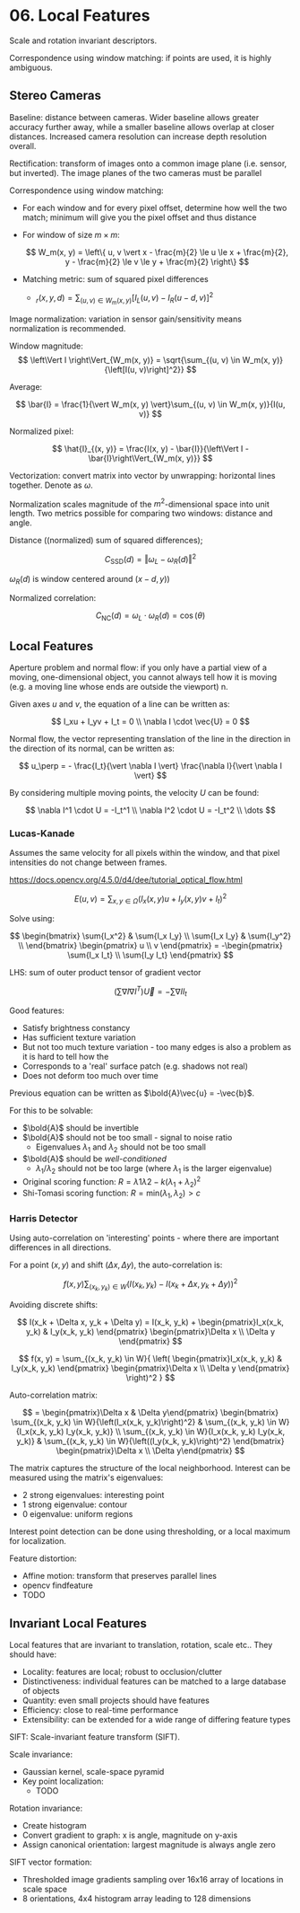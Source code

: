 # 06. Local Features

Scale and rotation invariant descriptors.

Correspondence using window matching: if points are used, it is highly ambiguous.

## Stereo Cameras

Baseline: distance between cameras. Wider baseline allows greater accuracy further away, while a smaller baseline allows overlap at closer distances. Increased camera resolution can increase depth resolution overall.

Rectification: transform of images onto a common image plane (i.e. sensor, but inverted). The image planes of the two cameras must be parallel

Correspondence using window matching:

- For each window and for every pixel offset, determine how well the two match; minimum will give you the pixel offset and thus distance
- For window of size $m \times m$:

  $$
  W_m(x, y) = \left\{ u, v \vert
    x - \frac{m}{2} \le u \le x + \frac{m}{2},
    y - \frac{m}{2} \le v \le y + \frac{m}{2}
  \right\}
  $$
- Matching metric: sum of squared pixel differences
  - $_r(x, y, d) = \sum_{(u, v) \in W_m(x, y)}{\left[I_L(u, v) - I_R(u - d, v)\right]^2}$

Image normalization: variation in sensor gain/sensitivity means normalization is recommended.

Window magnitude:
$$
\left\Vert I \right\Vert_{W_m(x, y)} = \sqrt{\sum_{(u, v) \in W_m(x, y)}{\left[I(u, v)\right]^2}}
$$

Average:

$$
\bar{I} = \frac{1}{\vert W_m(x, y) \vert}\sum_{(u, v) \in W_m(x, y)}{I(u, v)}
$$

Normalized pixel:

$$
\hat{I}_{(x, y)} = \frac{I(x, y) - \bar{I}}{\left\Vert I - \bar{I}\right\Vert_{W_m(x, y)}}
$$

Vectorization: convert matrix into vector by unwrapping: horizontal lines together. Denote as $\omega$.

Normalization scales magnitude of the $m^2$-dimensional space into unit length. Two metrics possible for comparing two windows: distance and angle.

Distance ((normalized) sum of squared differences);

$$
C_\textrm{SSD}(d) = \Vert \omega_L - \omega_R(d) \Vert^2
$$

$\omega_R(d)$ is window centered around $(x - d, y)$)

Normalized correlation:

$$
C_\textrm{NC}(d) = \omega_L \cdot \omega_R(d) = \cos(\theta)
$$

## Local Features

Aperture problem and normal flow: if you only have a partial view of a moving, one-dimensional object, you cannot always tell how it is moving (e.g. a moving line whose ends are outside the viewport)
n.

Given axes $u$ and $v$, the equation of a line can be written as:

$$
I_xu + I_yv + I_t = 0 \\
\nabla I \cdot \vec{U} = 0
$$

Normal flow, the vector representing translation of the line in the direction in the direction of its normal, can be written as:

$$
u_\perp = - \frac{I_t}{\vert \nabla I \vert} \frac{\nabla I}{\vert \nabla I \vert}
$$

By considering multiple moving points, the velocity $U$ can be found:

$$
\nabla I^1 \cdot U = -I_t^1 \\
\nabla I^2 \cdot U = -I_t^2 \\
\dots
$$

### Lucas-Kanade

Assumes the same velocity for all pixels within the window, and that pixel intensities do not change between frames.

https://docs.opencv.org/4.5.0/d4/dee/tutorial_optical_flow.html

$$
E(u, v) = \sum_{x, y \in \Omega}{
  \left(
    I_x(x, y)u + I_y(x, y)v + I_t
  \right)^2
}
$$

Solve using:

$$
\begin{bmatrix}
  \sum{I_x^2}     & \sum{I_x I_y} \\
  \sum{I_x I_y}   & \sum{I_y^2}   \\
\end{bmatrix}
\begin{pmatrix} u \\ v \end{pmatrix} =
-\begin{pmatrix}
  \sum{I_x I_t} \\
  \sum{I_y I_t}
\end{pmatrix}
$$

LHS: sum of outer product tensor of gradient vector

$$
\left( \sum{\nabla I \nabla I^T} \right) \vec{U} = -\sum{\nabla I I_t}
$$

Good features:

- Satisfy brightness constancy
- Has sufficient texture variation
- But not too much texture variation - too many edges is also a problem as it is hard to tell how the
- Corresponds to a 'real' surface patch (e.g. shadows not real)
- Does not deform too much over time

Previous equation can be written as $\bold{A}\vec{u} = -\vec{b}$.

For this to be solvable:

- $\bold{A}$ should be invertible
- $\bold{A}$ should not be too small - signal to noise ratio
  - Eigenvalues $\lambda_1$ and $\lambda_2$ should not be too small
- $\bold{A}$ should be *well-conditioned*
  - $\lambda_1 / \lambda_2$ should not be too large (where $\lambda_1$ is the larger eigenvalue)
- Original scoring function: $R = \lambda 1 \lambda 2 - k(\lambda_1 + \lambda_2)^2$
- Shi-Tomasi scoring function: $R = \text{min}(\lambda_1, \lambda_2) > c$

### Harris Detector

Using auto-correlation on 'interesting' points - where there are important differences in all directions.

For a point $(x, y)$ and shift $(\Delta x, \Delta y)$, the auto-correlation is:

$$
f(x, y) \sum_{(x_k, y_k) \in W}{
  \left(
    I(x_k, y_k) - I(
      x_k + \Delta x,
      y_k + \Delta y
    )
  \right)^2
}
$$

Avoiding discrete shifts:

$$
I(x_k + \Delta x, y_k + \Delta y) = I(x_k, y_k) +
  \begin{pmatrix}I_x(x_k, y_k) & I_y(x_k, y_k) \end{pmatrix}
  \begin{pmatrix}\Delta x \\ \Delta y \end{pmatrix}
$$

$$
f(x, y) = \sum_{(x_k, y_k) \in W}{
  \left(
    \begin{pmatrix}I_x(x_k, y_k) & I_y(x_k, y_k) \end{pmatrix}
    \begin{pmatrix}\Delta x \\ \Delta y \end{pmatrix}
  \right)^2
}
$$

Auto-correlation matrix:

$$
= \begin{pmatrix}\Delta x & \Delta y\end{pmatrix}
\begin{bmatrix}
  \sum_{(x_k, y_k) \in W}{\left(I_x(x_k, y_k)\right)^2} &
  \sum_{(x_k, y_k) \in W}{I_x(x_k, y_k) I_y(x_k, y_k)} \\
  \sum_{(x_k, y_k) \in W}{I_x(x_k, y_k) I_y(x_k, y_k)} &
  \sum_{(x_k, y_k) \in W}{\left((I_y(x_k, y_k)\right)^2}
\end{bmatrix}
\begin{pmatrix}\Delta x \\ \Delta y\end{pmatrix}
$$

The matrix captures the structure of the local neighborhood. Interest can be measured using the matrix's eigenvalues:

- 2 strong eigenvalues: interesting point
- 1 strong eigenvalue: contour
- 0 eigenvalue: uniform regions

Interest point detection can be done using thresholding, or a local maximum for localization.

Feature distortion:

- Affine motion: transform that preserves parallel lines
- opencv findfeature
- TODO

## Invariant Local Features

Local features that are invariant to translation, rotation, scale etc.. They should have:

- Locality: features are local; robust to occlusion/clutter
- Distinctiveness: individual features can be matched to a large database of objects
- Quantity: even small projects should have features
- Efficiency: close to real-time performance
- Extensibility: can be extended for a wide range of differing feature types

SIFT: Scale-invariant feature transform (SIFT).

Scale invariance:

- Gaussian kernel, scale-space pyramid
- Key point localization:
  - TODO

Rotation invariance:

- Create histogram
- Convert gradient to graph: x is angle, magnitude on y-axis
- Assign canonical orientation: largest magnitude is always angle zero

SIFT vector formation:

- Thresholded image gradients sampling over 16x16 array of locations in scale space
- 8 orientations, 4x4 histogram array leading to 128 dimensions
